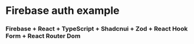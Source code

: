 # Firebase auth example
### Firebase + React + TypeScript + Shadcnui + Zod + React Hook Form + React Router Dom
